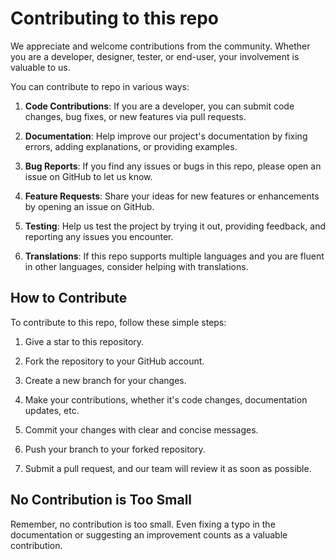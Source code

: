 # Contributing to this repo

We appreciate and welcome contributions from the community. Whether you are a developer, designer, tester, or end-user, your involvement is valuable to us.

You can contribute to repo in various ways:

1. **Code Contributions**: If you are a developer, you can submit code changes, bug fixes, or new features via pull requests.

2. **Documentation**: Help improve our project's documentation by fixing errors, adding explanations, or providing examples.

3. **Bug Reports**: If you find any issues or bugs in this repo, please open an issue on GitHub to let us know.

4. **Feature Requests**: Share your ideas for new features or enhancements by opening an issue on GitHub.

5. **Testing**: Help us test the project by trying it out, providing feedback, and reporting any issues you encounter.

6. **Translations**: If this repo supports multiple languages and you are fluent in other languages, consider helping with translations.

## How to Contribute

To contribute to this repo, follow these simple steps:
1. Give a star to this repository.

2. Fork the repository to your GitHub account.

3. Create a new branch for your changes.

4. Make your contributions, whether it's code changes, documentation updates, etc.

5. Commit your changes with clear and concise messages.

6. Push your branch to your forked repository.

7. Submit a pull request, and our team will review it as soon as possible.

## No Contribution is Too Small

Remember, no contribution is too small. Even fixing a typo in the documentation or suggesting an improvement counts as a valuable contribution.
